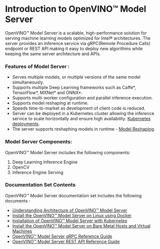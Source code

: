 # Introduction to OpenVINO&trade; Model Server

OpenVINO&trade; Model Server is a scalable, high-performance solution for serving machine learning models optimized for Intel® architectures. The server provides an inference service via gRPC(Remote Procedure Calls) endpoint or REST API  making it easy to deploy new algorithms while keeping the same server architecture and APIs.

### Features of Model Server :

* Serves multiple models, or multiple versions of the same model simultaneously.
* Supports multiple Deep Learning frameworks such as Caffe*, TensorFlow*, MXNet* and ONNX*.
* Supports multi-worker configuration and parallel inference execution.
* Supports model reshaping at runtime.
* Speeds time-to-market as development of client code is reduced.
* Server can be deployed in a Kubernetes cluster allowing the inference service to scale horizontally and ensure high availability. [Kubernetes deployments](../deploy).
* The server supports reshaphing models in runtime - [Model Reshaping](./ShapeAndBatchSize.md).

### Model Server Components:
OpenVINO&trade; Model Server includes the following components:

1. Deep Learning Inference Engine
2. OpenCV 
3. Inference Engine Serving 

### Documentation Set Contents
OpenVINO&trade; Model Server documentation set includes the following documents :

- [Understanding Architecture of OpenVINO&trade; Model Server](./Architecture.md)
- [Install the OpenVINO&trade; Model Server on Linux using Docker](./InstallationsLinuxDocker.md)
- [Installation of OpenVINO&trade; Model Server with Kubernetes](./InstallationsKubernetes.md)
- [Install the  OpenVINO&trade; Model Server on Bare Metal Hosts and Virtual Machines](./InstallationsModelServerVMAndBareMetal.md)
- [OpenVINO&trade; Model Server gRPC Reference Guide](./ModelServerGRPCAPI.md)
- [OpenVINO&trade; Model Server REST API Reference Guide](./ModelServerRESTAPI.md)




